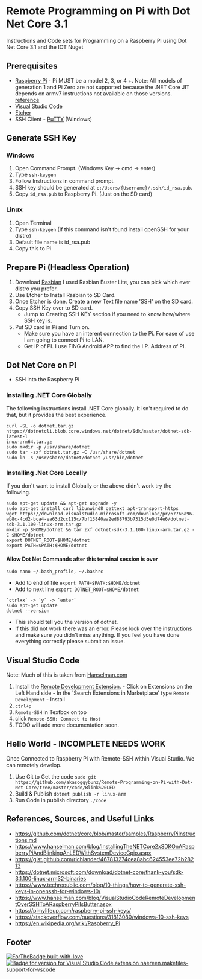 # Remote Programming on Pi with Dot Net Core 3.1
Instructions and Code sets for Programming on a Raspberry Pi using Dot Net Core 3.1 and the IOT Nuget

## Prerequisites
- [Raspberry Pi](https://www.raspberrypi.org)
       - Pi MUST be a model 2, 3, or 4 +. 
        Note: All models of generation 1 and Pi Zero are not supported because the .NET Core JIT depends on armv7 instructions not available on those versions. [reference](https://github.com/dotnet/core/blob/master/samples/RaspberryPiInstructions.md)
- [Visual Studio Code](https://code.visualstudio.com/download) 
- [Etcher](https://www.balena.io/etcher/)
- SSH Client
       - [PuTTY](https://www.chiark.greenend.org.uk/~sgtatham/putty/latest.html) (Windows)

## Generate SSH Key
### Windows
1. Open Command Prompt. (Windows Key -> cmd -> enter)
2. Type `ssh-keygen`
3. Follow Instructions in command prompt.
4. SSH key should be generated at `c:/Users/{Username}/.ssh/id_rsa.pub`. 
5. Copy `id_rsa.pub` to Raspberry Pi. (Just on the SD card)

### Linux
1. Open Terminal
2. Type `ssh-keygen`  (If this command isn't found install openSSH for your distro)
3. Default file name is id_rsa.pub
4. Copy this to Pi

## Prepare Pi (Headless Operation)
1. Download [Rasbian](https://www.raspberrypi.org/downloads/raspbian/) I used Rasbian Buster Lite, you can pick which ever distro you prefer.
2. Use Etcher to Install Rasbian to SD Card.
3. Once Etcher is done. Create a new Text file name 'SSH' on the SD card.
4. Copy SSH Key over to SD card. 
    - Jump to Creating SSH KEY section if you need to know how/where SSH key is.
5. Put SD card in Pi and Turn on.
    - Make sure you have an interent connection to the Pi. For ease of use I am going to connect Pi to LAN.
    - Get IP of PI. I use FING Android APP to find the I.P. Address of PI.

## Dot Net Core on PI
- SSH into the Raspberry Pi

### Installing .NET Core Globally

The following instructions install .NET Core globally. It isn't required to do that, but it provides the best experience.

```console
curl -SL -o dotnet.tar.gz https://dotnetcli.blob.core.windows.net/dotnet/Sdk/master/dotnet-sdk-latest-l
inux-arm64.tar.gz
sudo mkdir -p /usr/share/dotnet
sudo tar -zxf dotnet.tar.gz -C /usr/share/dotnet
sudo ln -s /usr/share/dotnet/dotnet /usr/bin/dotnet
```
### Installing .Net Core Locally
If you don't want to install Globally or the above didn't work try the following.
```console
sudo apt-get update && apt-get upgrade -y
sudo apt-get install curl libunwind8 gettext apt-transport-https
wget https://download.visualstudio.microsoft.com/download/pr/67766a96-eb8c-4cd2-bca4-ea63d2cc115c/7bf13840aa2ed88793b7315d5e0d74e6/dotnet-sdk-3.1.100-linux-arm.tar.gz
mkdir -p $HOME/dotnet && tar zxf dotnet-sdk-3.1.100-linux-arm.tar.gz -C $HOME/dotnet
export DOTNET_ROOT=$HOME/dotnet
export PATH=$PATH:$HOME/dotnet
```
#### Allow Dot Net Commands after this terminal session is over
```console
sudo nano ~/.bash_profile, ~/.bashrc
```
- Add to end of file `export PATH=$PATH:$HOME/dotnet` 
- Add to next line `export DOTNET_ROOT=$HOME/dotnet`

```console
`ctrl+x` -> `y` -> `enter`
sudo apt-get update
dotnet --version
```
- This should tell you the version of dotnet.
- If this did not work there was an error. Please look over the instructions and make sure you didn't miss anything. If you feel you have done everything correctly please submit an issue.

## Visual Studio Code
Note: Much of this is taken from [Hanselman.com](https://www.hanselman.com/blog/VisualStudioCodeRemoteDevelopmentOverSSHToARaspberryPiIsButter.aspx)
1. Install the [Remote Development Extension](https://marketplace.visualstudio.com/items?itemName=ms-vscode-remote.vscode-remote-extensionpack).
       - Click on Extensions on the Left Hand side
       - In the 'Search Extensions in Marketplace' type `Remote Development`
       - Install
 2. `ctrl+p`
 3. `Remote-SSH` in Textbox on top
 4. click `Remote-SSH: Connect to Host`
 5. TODO will add more documentation soon.

## Hello World - INCOMPLETE NEEDS WORK
Once Connected to Raspberry Pi with Remote-SSH within Visual Studio. We can remotely develop.
1. Use Git to Get the code `sudo git https://github.com/akasoggybunz/Remote-Programming-on-Pi-with-Dot-Net-Core/tree/master/code/Blink%20LED`
2. Build & Publish `dotnet publish -r linux-arm`
3. Run Code in publish directory `./code`



## References, Sources, and Useful Links
- https://github.com/dotnet/core/blob/master/samples/RaspberryPiInstructions.md
- https://www.hanselman.com/blog/InstallingTheNETCore2xSDKOnARaspberryPiAndBlinkingAnLEDWithSystemDeviceGpio.aspx
- https://gist.github.com/richlander/467813274cea8abc624553ee72b28213
- https://dotnet.microsoft.com/download/dotnet-core/thank-you/sdk-3.1.100-linux-arm32-binaries
- https://www.techrepublic.com/blog/10-things/how-to-generate-ssh-keys-in-openssh-for-windows-10/
- https://www.hanselman.com/blog/VisualStudioCodeRemoteDevelopmentOverSSHToARaspberryPiIsButter.aspx
- https://pimylifeup.com/raspberry-pi-ssh-keys/ 
- https://stackoverflow.com/questions/31813080/windows-10-ssh-keys
- https://en.wikipedia.org/wiki/Raspberry_Pi

## Footer
[![ForTheBadge built-with-love](http://ForTheBadge.com/images/badges/built-with-love.svg)](https://GitHub.com/akasoggybunz/)
[![Badge for version for Visual Studio Code extension naereen.makefiles-support-for-vscode](https://vsmarketplacebadge.apphb.com/version/naereen.makefiles-support-for-vscode.svg)](https://marketplace.visualstudio.com/items?itemName=naereen.makefiles-support-for-vscode)

